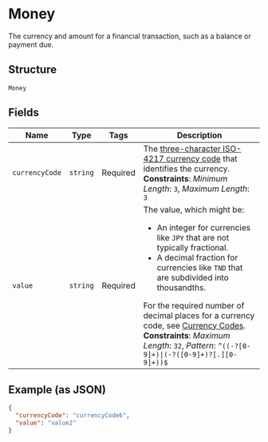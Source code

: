 # Money

The currency and amount for a financial transaction, such as a balance or payment due.

## Structure

`Money`

## Fields

| Name           | Type     | Tags     | Description                                                                                                                                                                                                                                                                                                                                                                                                                             |
| -------------- | -------- | -------- | --------------------------------------------------------------------------------------------------------------------------------------------------------------------------------------------------------------------------------------------------------------------------------------------------------------------------------------------------------------------------------------------------------------------------------------- |
| `currencyCode` | `string` | Required | The [three-character ISO-4217 currency code](/api/rest/reference/currency-codes/) that identifies the currency.<br>**Constraints**: _Minimum Length_: `3`, _Maximum Length_: `3`                                                                                                                                                                                                                                                        |
| `value`        | `string` | Required | The value, which might be:<ul><li>An integer for currencies like `JPY` that are not typically fractional.</li><li>A decimal fraction for currencies like `TND` that are subdivided into thousandths.</li></ul>For the required number of decimal places for a currency code, see [Currency Codes](/api/rest/reference/currency-codes/).<br>**Constraints**: _Maximum Length_: `32`, _Pattern_: `^((-?[0-9]+)\|(-?([0-9]+)?[.][0-9]+))$` |

## Example (as JSON)

```json
{
  "currencyCode": "currencyCode6",
  "value": "value2"
}
```
